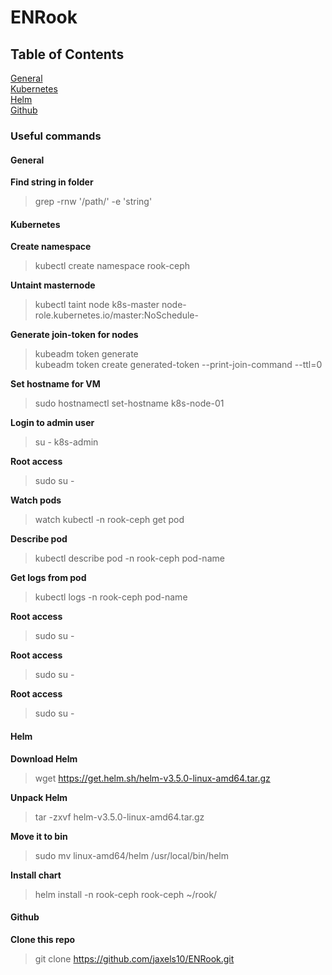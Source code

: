 # ENRook

## Table of Contents
[General](#General)  
[Kubernetes](#Kubernetes)  
[Helm](#Helm)  
[Github](#Github)

### Useful commands


#### General
**Find string in folder**  
> grep -rnw '/path/' -e 'string'

#### Kubernetes
**Create namespace**  
> kubectl create namespace rook-ceph

**Untaint masternode**  
> kubectl taint node k8s-master node-role.kubernetes.io/master:NoSchedule-

**Generate join-token for nodes**  
> kubeadm token generate  
> kubeadm token create generated-token --print-join-command --ttl=0

**Set hostname for VM**  
> sudo hostnamectl set-hostname k8s-node-01

**Login to admin user**  
> su - k8s-admin

**Root access**  
> sudo su -

**Watch pods**  
> watch kubectl -n rook-ceph get pod

**Describe pod**  
> kubectl describe pod -n rook-ceph pod-name

**Get logs from pod**  
> kubectl logs -n rook-ceph pod-name

**Root access**  
> sudo su -

**Root access**  
> sudo su -

**Root access**  
> sudo su -

#### Helm
**Download Helm**  
> wget https://get.helm.sh/helm-v3.5.0-linux-amd64.tar.gz

**Unpack Helm**  
> tar -zxvf helm-v3.5.0-linux-amd64.tar.gz

**Move it to bin**  
> sudo mv linux-amd64/helm /usr/local/bin/helm

**Install chart**
> helm install -n rook-ceph rook-ceph ~/rook/

#### Github
**Clone this repo**
> git clone https://github.com/jaxels10/ENRook.git
